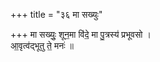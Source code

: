 +++
title = "३६ मा सख्युः"

+++
मा सख्युः॒ शून॒मा वि॑दे॒ मा पु॒त्रस्य॑ प्रभूवसो ।  
आ॒वृत्व॑द्भूतु ते॒ मनः॑ ॥